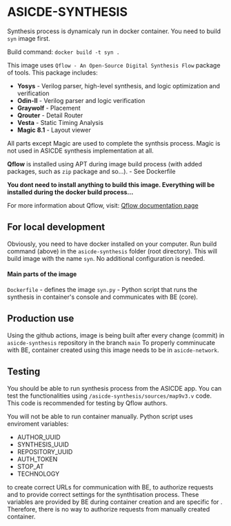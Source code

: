 # ASICDE-SYNTHESIS

Synthesis process is dynamicaly run in docker container. You need to build `syn` image first.

Build command:
`docker build -t syn .`

This image uses `Qflow - An Open-Source Digital Synthesis Flow` package of tools.
This package includes:
- **Yosys** - Verilog parser, high-level synthesis, and logic optimization and verification
- **Odin-II** - Verilog parser and logic verification
- **Graywolf** - Placement
- **Qrouter** - Detail Router
- **Vesta** - Static Timing Analysis
- **Magic 8.1** - Layout viewer

All parts except Magic are used to complete the synthsis process. Magic is not used in ASICDE synthesis implementation at all.

**Qflow** is installed using APT during image build process (with added packages, such as `zip` package and so...). - See Dockerfile

**You dont need to install anything to build this image. Everything will be installed during the docker build process...**

For more information about Qflow, visit: [Qflow documentation page](http://opencircuitdesign.com/qflow/ "Qflow documentation")

## For local development
Obviously, you need to have docker installed on your computer.
Run build command (above) in the `asicde-synthesis` folder (root directory).
This will build image with the name `syn`. No additional configuration is needed.

#### Main parts of the image
`Dockerfile` - defines the image
`syn.py` - Python script that runs the synthesis in container's console and communicates with BE (core).

## Production use
Using the github actions, image is being built after every change (commit) in `asicde-synthesis` repository in the branch `main`
To properly comminucate with BE, container created using this image needs to be in `asicde-network`.

## Testing
You should be able to run synthesis process from the ASICDE app.
You can test the functionalities using `/asicde-synthesis/sources/map9v3.v` code. This code is recommended for testing by Qflow authors.

You will not be able to run container manually. Python script uses enviroment variables:

- AUTHOR_UUID
- SYNTHESIS_UUID
- REPOSITORY_UUID
- AUTH_TOKEN
- STOP_AT
- TECHNOLOGY

to create correct URLs for communication with BE, to authorize requests and to provide correct settings for the synthtisation process. These variables are provided by BE during container creation and are specific for . Therefore, there is no way to authorize requests from manually created container.

